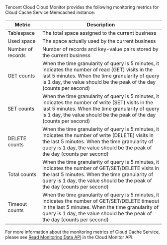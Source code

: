 Tencent Cloud Cloud Monitor provides the following monitoring metrics for Cloud Cache Service Memcached instance:

| Metric | Description |
|--|--|
| Tablespace |	The total space assigned to the current business |
| Used space |	The space actually used by the current business |
| Number of records 	| Number of records and key-value pairs stored by the current business |
| GET counts	| When the time granularity of query is 5 minutes, it indicates the number of read (GET) visits in the last 5 minutes. When the time granularity of query is 1 day, the value should be the peak of the day (counts per second) |
| SET counts	| When the time granularity of query is 5 minutes, it indicates the number of write (SET) visits in the last 5 minutes. When the time granularity of query is 1 day, the value should be the peak of the day (counts per second) |
| DELETE counts	| When the time granularity of query is 5 minutes, it indicates the number of write (DELETE) visits in the last 5 minutes. When the time granularity of query is 1 day, the value should be the peak of the day (counts per second) |
| Total counts	| When the time granularity of query is 5 minutes, it indicates the number of GET/SET/DELETE visits in the last 5 minutes. When the time granularity of query is 1 day, the value should be the peak of the day (counts per second) |
| Timeout counts	| When the time granularity of query is 5 minutes, it indicates the number of GET/SET/DELETE timeout in the last 5 minutes. When the time granularity of query is 1 day, the value should be the peak of the day (counts per second) |

For more information about the monitoring metrics of Cloud Cache Service, please see [Read Monitoring Data API](https://cloud.tencent.com/doc/api/405/4667) in the Cloud Monitor API.

